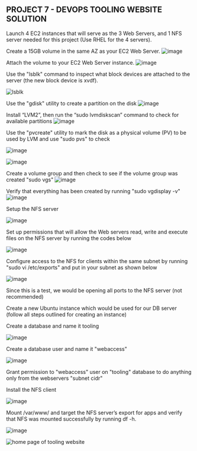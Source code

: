 ## PROJECT 7 - DEVOPS TOOLING WEBSITE SOLUTION

Launch 4 EC2 instances that will serve as the 3 Web Servers, and 1 NFS server needed for this project (Use RHEL for the 4 servers).


Create a 15GB volume in the same AZ as your EC2 Web Server.
![image](https://user-images.githubusercontent.com/22638955/111555270-52d62500-8788-11eb-92b7-2a2eddc05c8d.png)


Attach the volume to your EC2 Web Server instance.
![image](https://user-images.githubusercontent.com/22638955/111555625-1525cc00-8789-11eb-98ae-a2589362fdb6.png)


Use the "lsblk" command to inspect what block devices are attached to the server (the new block device is xvdf).

![lsblk](https://user-images.githubusercontent.com/22638955/111555005-bf045900-8787-11eb-8e61-3b2fc43f1d62.png)


Use the "gdisk" utility to create a partition on the disk
![image](https://user-images.githubusercontent.com/22638955/111556595-42737980-878b-11eb-9976-7bd190da457f.png)


Install “LVM2”, then run the “sudo lvmdiskscan” command to check for available partitions
![image](https://user-images.githubusercontent.com/22638955/111556965-0987d480-878c-11eb-9cb4-3ad59eef6c68.png)


Use the "pvcreate" utility to mark the disk as a physical volume (PV) to be used by LVM and use "sudo pvs" to check

![image](https://user-images.githubusercontent.com/22638955/111557736-8a939b80-878d-11eb-8b43-2a56695173a6.png)

![image](https://user-images.githubusercontent.com/22638955/111558235-b1060680-878e-11eb-9ad3-e4d1fe898dcf.png)



Create a volume group and then check to see if the volume group was created "sudo vgs"
![image](https://user-images.githubusercontent.com/22638955/111558717-9b451100-878f-11eb-80d4-871b3101c562.png)


Verify that everything has been created by running "sudo vgdisplay -v"
![image](https://user-images.githubusercontent.com/22638955/111559471-e01d7780-8790-11eb-97b6-727ee9538e31.png)


Setup the NFS server

![image](https://user-images.githubusercontent.com/22638955/111560253-68e8e300-8792-11eb-9156-ff1b8d358863.png)


Set up permissions that will allow the Web servers read, write and execute files on the NFS server by running the codes below

![image](https://user-images.githubusercontent.com/22638955/111560543-fe847280-8792-11eb-9808-a1a1ce57dcb4.png)


Configure access to the NFS for clients within the same subnet by running "sudo vi /etc/exports" and put in your subnet as shown below

![image](https://user-images.githubusercontent.com/22638955/111560649-312e6b00-8793-11eb-817e-e90926ab4286.png)


Since this is a test, we would be opening all ports to the NFS server (not recommended)


Create a new Ubuntu instance which would be used for our DB server (follow all steps outlined for creating an instance)

Create a database and name it tooling

![image](https://user-images.githubusercontent.com/22638955/111562709-f595a000-8796-11eb-8f90-235c46807d95.png)


Create a database user and name it "webaccess"

![image](https://user-images.githubusercontent.com/22638955/111563042-82d8f480-8797-11eb-88a5-0cd4f8bcb283.png)

Grant permission to "webaccess" user on "tooling" database to do anything only from the webservers "subnet cidr"


Install the NFS client

![image](https://user-images.githubusercontent.com/22638955/111563824-faf3ea00-8798-11eb-9ba4-090dcbf95995.png)


Mount /var/www/ and target the NFS server’s export for apps and verify that NFS was mounted successfully by running df -h.

![image](https://user-images.githubusercontent.com/22638955/111564158-92593d00-8799-11eb-9dfe-b283feb3ff24.png)












![home page of tooling website](https://user-images.githubusercontent.com/22638955/111553654-1f45cb80-8785-11eb-8b5e-4bb35fbcb6ef.png)
